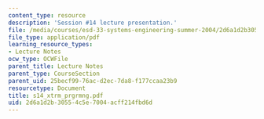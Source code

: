 ```yaml
---
content_type: resource
description: 'Session #14 lecture presentation.'
file: /media/courses/esd-33-systems-engineering-summer-2004/2d6a1d2b30554c5e7004acff214fbd6d_s14_xtrm_prgrmng.pdf
file_type: application/pdf
learning_resource_types:
- Lecture Notes
ocw_type: OCWFile
parent_title: Lecture Notes
parent_type: CourseSection
parent_uid: 25becf99-76ac-d2ec-7da8-f177ccaa23b9
resourcetype: Document
title: s14_xtrm_prgrmng.pdf
uid: 2d6a1d2b-3055-4c5e-7004-acff214fbd6d
---
```

